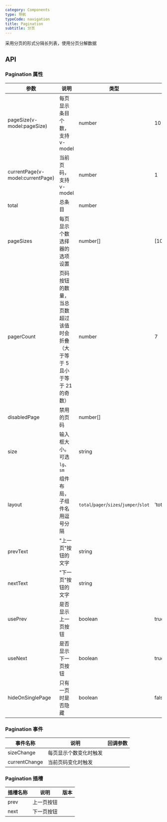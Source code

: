 ```yaml
---
category: Components
type: 导航
typeCode: navigation
title: Pagination
subtitle: 分页
---
```


采用分页的形式分隔长列表，使用分页分解数据

## API

### Pagination 属性

| 参数                               | 说明                                        | 类型                                      | 默认值                             |
|----------------------------------|-------------------------------------------|-----------------------------------------|---------------------------------|
| pageSize(v-model:pageSize)       | 每页显示条目个数，支持v-model                        | number                                  | 10                              |
| currentPage(v-model:currentPage) | 当前页码，支持v-model                            | number                                  | 1                               |
| total                            | 总条目                                       | number                                  |                                 |
| pageSizes            |  每页显示个数选择器的选项设置                           | number[]                                | [10, 20, 30, 40, 50, 100]       |
| pagerCount            | 页码按钮的数量，当总页数超过该值时会折叠（大于等于 5 且小于等于 21 的奇数） | number                                  | 7                               |
| disabledPage            | 禁用的页码                                     | number[]                                |                                 |
| size                    | 输入框大小。可选 `lg`、`sm`                        | string                                  |                                 |
| layout                    | 组件布局，子组件名用逗号分隔                            | `total`/`pager`/`sizes`/`jumper`/`slot` | 'total,pager,sizes,jumper,slot' |
| prevText                    | "上一页"按钮的文字                                | string                                  |                                 |
| nextText                    | "下一页"按钮的文字                                | string                                  |                                 |
| usePrev                    | 是否显示上一页按钮                                 | boolean                                 | true                            |
| useNext                    | 是否显示下一页按钮                                 | boolean                                 | true                            |
| hideOnSinglePage            | 只有一页时是否隐藏                                 | boolean                                 | false                            |


### Pagination 事件

| 事件名称         | 说明                            | 回调参数 |
|--------------|-------------------------------|------|
| sizeChange   | 每页显示个数变化时触发                   |      |
| currentChange  | 当前页码变化时触发                     |      |


### Pagination 插槽

| 插槽名称 | 说明    | 版本  |
|------|-------|-----|
| prev | 上一页按钮 |     |
| next | 下一页按钮 |     |
